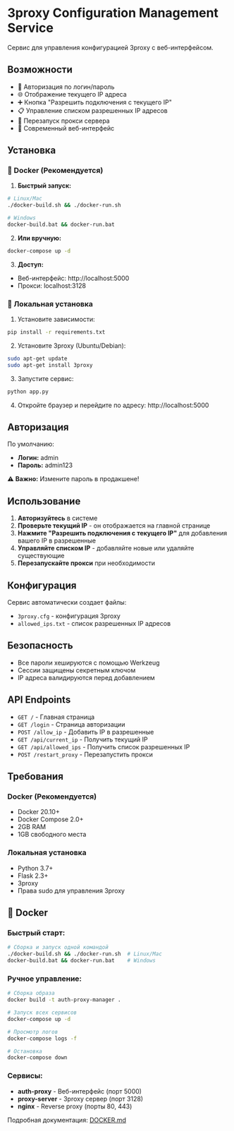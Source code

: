 # 3proxy Configuration Management Service

Сервис для управления конфигурацией 3proxy с веб-интерфейсом.

## Возможности

- 🔐 Авторизация по логин/пароль
- 🌐 Отображение текущего IP адреса
- ➕ Кнопка "Разрешить подключения с текущего IP"
- 📋 Управление списком разрешенных IP адресов
- 🔄 Перезапуск прокси сервера
- 🎨 Современный веб-интерфейс

## Установка

### 🐳 Docker (Рекомендуется)

1. **Быстрый запуск:**
```bash
# Linux/Mac
./docker-build.sh && ./docker-run.sh

# Windows
docker-build.bat && docker-run.bat
```

2. **Или вручную:**
```bash
docker-compose up -d
```

3. **Доступ:**
- Веб-интерфейс: http://localhost:5000
- Прокси: localhost:3128

### 🐍 Локальная установка

1. Установите зависимости:
```bash
pip install -r requirements.txt
```

2. Установите 3proxy (Ubuntu/Debian):
```bash
sudo apt-get update
sudo apt-get install 3proxy
```

3. Запустите сервис:
```bash
python app.py
```

4. Откройте браузер и перейдите по адресу: http://localhost:5000

## Авторизация

По умолчанию:
- **Логин:** admin
- **Пароль:** admin123

⚠️ **Важно:** Измените пароль в продакшене!

## Использование

1. **Авторизуйтесь** в системе
2. **Проверьте текущий IP** - он отображается на главной странице
3. **Нажмите "Разрешить подключения с текущего IP"** для добавления вашего IP в разрешенные
4. **Управляйте списком IP** - добавляйте новые или удаляйте существующие
5. **Перезапускайте прокси** при необходимости

## Конфигурация

Сервис автоматически создает файлы:
- `3proxy.cfg` - конфигурация 3proxy
- `allowed_ips.txt` - список разрешенных IP адресов

## Безопасность

- Все пароли хешируются с помощью Werkzeug
- Сессии защищены секретным ключом
- IP адреса валидируются перед добавлением

## API Endpoints

- `GET /` - Главная страница
- `GET /login` - Страница авторизации
- `POST /allow_ip` - Добавить IP в разрешенные
- `GET /api/current_ip` - Получить текущий IP
- `GET /api/allowed_ips` - Получить список разрешенных IP
- `POST /restart_proxy` - Перезапустить прокси

## Требования

### Docker (Рекомендуется)
- Docker 20.10+
- Docker Compose 2.0+
- 2GB RAM
- 1GB свободного места

### Локальная установка
- Python 3.7+
- Flask 2.3+
- 3proxy
- Права sudo для управления 3proxy

## 🐳 Docker

### Быстрый старт:
```bash
# Сборка и запуск одной командой
./docker-build.sh && ./docker-run.sh  # Linux/Mac
docker-build.bat && docker-run.bat    # Windows
```

### Ручное управление:
```bash
# Сборка образа
docker build -t auth-proxy-manager .

# Запуск всех сервисов
docker-compose up -d

# Просмотр логов
docker-compose logs -f

# Остановка
docker-compose down
```

### Сервисы:
- **auth-proxy** - Веб-интерфейс (порт 5000)
- **proxy-server** - 3proxy сервер (порт 3128)
- **nginx** - Reverse proxy (порты 80, 443)

Подробная документация: [DOCKER.md](DOCKER.md)

